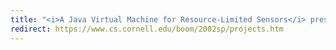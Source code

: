 ```yaml
---
title: "<i>A Java Virtual Machine for Resource-Limited Sensors</i> presented at Cornell Bits On Our Minds"
redirect: https://www.cs.cornell.edu/boom/2002sp/projects.htm
---
```

